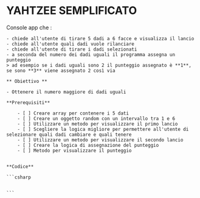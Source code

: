 # YAHTZEE SEMPLIFICATO

Console app che :

    - chiede all'utente di tirare 5 dadi a 6 facce e visualizza il lancio
    - chiede all'utente quali dadi vuole rilanciare
    - chiede all'utente di tirare i dadi selezionati
    - a seconda del numero dei dadi uguali il programma assegna un punteggio
    > ad esempio se i dadi uguali sono 2 il punteggio assegnato è **1**, se sono **3** viene assegnato 2 così via

    ** Obiettivo **

    - Ottenere il numero maggiore di dadi uguali

    **Prerequisiti**

        - [ ] Creare array per contenere i 5 dati
        - [ ] Creare un oggetto random con un intervallo tra 1 e 6
        - [ ] Utilizzare un metodo per visualizzare il primo lancio
        - [ ] Scegliere la logica migliore per permettere all'utente di selezionare quali dadi cambiare e quali tenere
        - [ ] Utilizzare un metodo per visualizzare il secondo lancio
        - [ ] Creare la logica di assegnazione del punteggio
        - [ ] Metodo per visualizzare il punteggio


    **Codice**

    ```csharp


    ```


